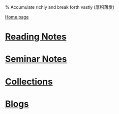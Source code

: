 % Accumulate richly and break forth vastly (厚积薄发)

[Home page](https://rkkuang.github.io/)

# [Reading Notes](booknotes/Reading_notes.html)

# [Seminar Notes](seminar_notes/seminar_notes.html)

# [Collections](collections.html)

# [Blogs](blogs/blogs.html)